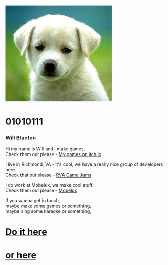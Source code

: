 # ![check back later maybe](images/flip.jpg)

# 01010111
### Will Blanton

Hi my name is Will and I make games.  
Check them out please - [My games on itch.io](01010111.itch.io)

I live in Richmond, VA - it's cool, we have a really nice group of developers here.  
Check that out please - [RVA Game Jams](https://www.facebook.com/groups/rvagamejams)

I do work at Mobelux, we make cool stuff.  
Check them out please - [Mobelux](mobelux.com)

If you wanna get in touch,  
maybe make some games or something,  
maybe sing some karaoke or something,  

# [Do it here](https://twitter.com/x01010111) 
# [or here](mailto:will@01010111.com)